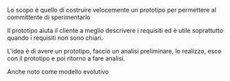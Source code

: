 Lo scopo è quello di costruire velocemente un prototipo per permettere al committente di sperimentarlo

Il prototipo aiuta il cliente a meglio descrivere i requisiti ed è utile soprattutto quando i requisiti non sono chiari.

L'idea è di avere un prototipo, faccio un analisi preliminare, lo realizzo, esco con il prototipo e poi ritorno a fare analisi.

Anche noto come modello evolutivo